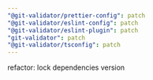```yaml
---
"@git-validator/prettier-config": patch
"@git-validator/eslint-config": patch
"@git-validator/eslint-plugin": patch
"git-validator": patch
"@git-validator/tsconfig": patch
---
```


refactor: lock dependencies version
